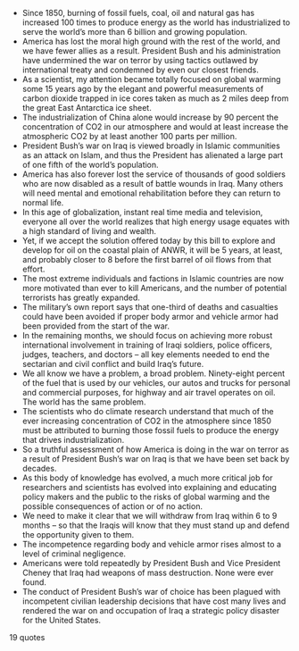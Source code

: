  - Since 1850, burning of fossil fuels, coal, oil and natural gas has increased 100 times to produce energy as the world has industrialized to serve the world’s more than 6 billion and growing population.
 - America has lost the moral high ground with the rest of the world, and we have fewer allies as a result. President Bush and his administration have undermined the war on terror by using tactics outlawed by international treaty and condemned by even our closest friends.
 - As a scientist, my attention became totally focused on global warming some 15 years ago by the elegant and powerful measurements of carbon dioxide trapped in ice cores taken as much as 2 miles deep from the great East Antarctica ice sheet.
 - The industrialization of China alone would increase by 90 percent the concentration of CO2 in our atmosphere and would at least increase the atmospheric CO2 by at least another 100 parts per million.
 - President Bush’s war on Iraq is viewed broadly in Islamic communities as an attack on Islam, and thus the President has alienated a large part of one fifth of the world’s population.
 - America has also forever lost the service of thousands of good soldiers who are now disabled as a result of battle wounds in Iraq. Many others will need mental and emotional rehabilitation before they can return to normal life.
 - In this age of globalization, instant real time media and television, everyone all over the world realizes that high energy usage equates with a high standard of living and wealth.
 - Yet, if we accept the solution offered today by this bill to explore and develop for oil on the coastal plain of ANWR, it will be 5 years, at least, and probably closer to 8 before the first barrel of oil flows from that effort.
 - The most extreme individuals and factions in Islamic countries are now more motivated than ever to kill Americans, and the number of potential terrorists has greatly expanded.
 - The military’s own report says that one-third of deaths and casualties could have been avoided if proper body armor and vehicle armor had been provided from the start of the war.
 - In the remaining months, we should focus on achieving more robust international involvement in training of Iraqi soldiers, police officers, judges, teachers, and doctors – all key elements needed to end the sectarian and civil conflict and build Iraq’s future.
 - We all know we have a problem, a broad problem. Ninety-eight percent of the fuel that is used by our vehicles, our autos and trucks for personal and commercial purposes, for highway and air travel operates on oil. The world has the same problem.
 - The scientists who do climate research understand that much of the ever increasing concentration of CO2 in the atmosphere since 1850 must be attributed to burning those fossil fuels to produce the energy that drives industrialization.
 - So a truthful assessment of how America is doing in the war on terror as a result of President Bush’s war on Iraq is that we have been set back by decades.
 - As this body of knowledge has evolved, a much more critical job for researchers and scientists has evolved into explaining and educating policy makers and the public to the risks of global warming and the possible consequences of action or of no action.
 - We need to make it clear that we will withdraw from Iraq within 6 to 9 months – so that the Iraqis will know that they must stand up and defend the opportunity given to them.
 - The incompetence regarding body and vehicle armor rises almost to a level of criminal negligence.
 - Americans were told repeatedly by President Bush and Vice President Cheney that Iraq had weapons of mass destruction. None were ever found.
 - The conduct of President Bush’s war of choice has been plagued with incompetent civilian leadership decisions that have cost many lives and rendered the war on and occupation of Iraq a strategic policy disaster for the United States.

19 quotes